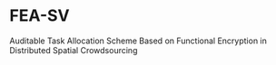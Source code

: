 # FEA-SV
Auditable Task Allocation Scheme Based on Functional Encryption in Distributed Spatial Crowdsourcing

